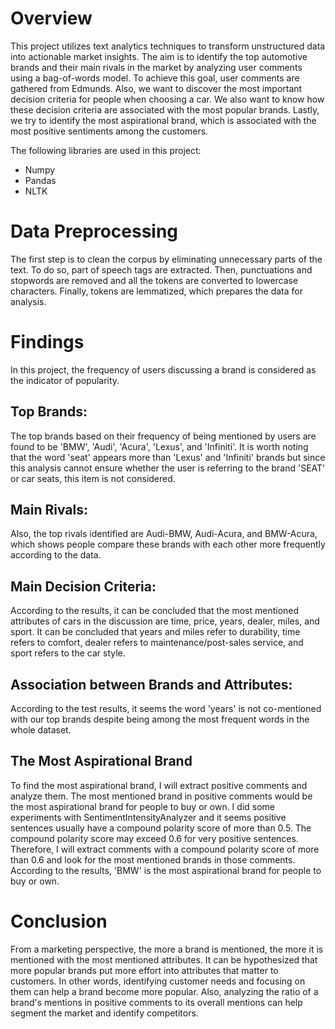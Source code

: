 # Overview

This project utilizes text analytics techniques to transform unstructured data into actionable market insights. The aim is to identify the top automotive brands and their main rivals in the market by analyzing user comments using a bag-of-words model. To achieve this goal, user comments are gathered from Edmunds. Also, we want to discover the most important decision criteria for people when choosing a car. We also want to know how these decision criteria are associated with the most popular brands. Lastly, we try to identify the most aspirational brand, which is associated with the most positive sentiments among the customers.

The following libraries are used in this project:

- Numpy
- Pandas
- NLTK


# Data Preprocessing

The first step is to clean the corpus by eliminating unnecessary parts of the text. To do so, part of speech tags are extracted. Then, punctuations and stopwords are removed and all the tokens are converted to lowercase characters. Finally, tokens are lemmatized, which prepares the data for analysis.


# Findings

In this project, the frequency of users discussing a brand is considered as the indicator of popularity. 

## Top Brands:

The top brands based on their frequency of being mentioned by users are found to be 'BMW', 'Audi', 'Acura', 'Lexus', and 'Infiniti'. It is worth noting that the word 'seat' appears more than 'Lexus' and 'Infiniti' brands but since this analysis cannot ensure whether the user is referring to the brand 'SEAT' or car seats, this item is not considered. 

## Main Rivals:

Also, the top rivals identified are Audi-BMW, Audi-Acura, and BMW-Acura, which shows people compare these brands with each other more frequently according to the data.

## Main Decision Criteria:

According to the results, it can be concluded that the most mentioned attributes of cars in the discussion are time, price, years, dealer, miles, and sport. It can be concluded that years and miles refer to durability, time refers to comfort, dealer refers to maintenance/post-sales service, and sport refers to the car style.

## Association between Brands and Attributes:

According to the test results, it seems the word 'years' is not co-mentioned with our top brands despite being among the most frequent words in the whole dataset.

## The Most Aspirational Brand

To find the most aspirational brand, I will extract positive comments and analyze them. The most mentioned brand in positive comments would be the most aspirational brand for people to buy or own. I did some experiments with SentimentIntensityAnalyzer and it seems positive sentences usually have a compound polarity score of more than 0.5. The compound polarity score may exceed 0.6 for very positive sentences. Therefore, I will extract comments with a compound polarity score of more than 0.6 and look for the most mentioned brands in those comments. According to the results, 'BMW' is the most aspirational brand for people to buy or own.


# Conclusion

From a marketing perspective, the more a brand is mentioned, the more it is mentioned with the most mentioned attributes. It can be hypothesized that more popular brands put more effort into attributes that matter to customers. In other words, identifying customer needs and focusing on them can help a brand become more popular. Also, analyzing the ratio of a brand's mentions in positive comments to its overall mentions can help segment the market and identify competitors.
